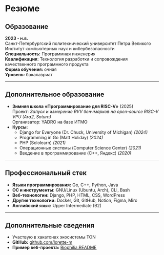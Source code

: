 # Резюме

## Образование

**2023 - н.в.**  
Санкт-Петербургский политехнический университет Петра Великого  
Институт компьютерных наук и кибербезопасности  
**Специальность:** Программная инженерия  
**Квалификация:** Технология разработки и сопровождения качественного программного продукта  
**Форма обучения:** очная  
**Уровень:** бакалавриат  

---

## Дополнительное образование

- **Зимняя школа «Программирование для RISC-V»** (2025)  
  Проект: *Запуск и измерение RVV бенчмарков на open-source RISC-V VPU (Ara2, Saturn)*  
  Организатор: YADRO на базе ИТМО
- **Курсы:**  
  - Django for Everyone (Dr. Chuck, University of Michigan) *(2024)*  
  - Programming in Go (Matt Holiday) *(2024)*  
  - PHP (Sololearn) *(2021)*  
  - Операционные системы (Computer Science Center) *(2021)*  
  - Введение в программирование (C++, Яндекс) *(2020)*

---

## Профессиональный стек

- **Языки программирования:** Go, C++, Python, Java  
- **ОС и инструменты:** GNU/Linux (Ubuntu, Arch), CLI, Bash  
- **Веб-технологии:** Django, PHP, HTML, CSS, WordPress  
- **Другие технологии:** Docker, Git, GitHub, Notion, Figma, Miro  
- **Английский язык:** Upper Intermediate (B2)  

---

## Дополнительные сведения

- Участвую в хакатонах экосистемы TON  
- **GitHub:** [github.com/lorette-m](https://github.com/lorette-m)  
- **Пример веб-проекта:** [Biophilia.README](https://biophiliq.ru/)

